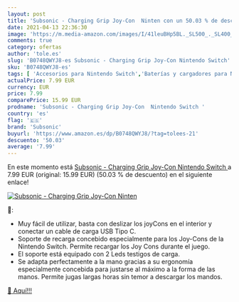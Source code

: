 ```yaml
---
layout: post
title: 'Subsonic - Charging Grip Joy-Con  Ninten con un 50.03 % de descuento'
date: 2021-04-13 22:36:30
image: 'https://m.media-amazon.com/images/I/41leuBHp5BL._SL500_._SL400_.jpg'
comments: true
category: ofertas
author: 'tole.es'
slug: 'B0748QWYJ8-es Subsonic - Charging Grip Joy-Con Nintendo Switch'
sku: 'B0748QWYJ8-es'
tags: [ 'Accesorios para Nintendo Switch','Baterías y cargadores para Nintendo Switch','Cargadores para Nintendo Switch','Hardware y juegos para Nintendo Switch','Videojuegos','nintendo','subsonic', ]
actualPrice: 7.99 EUR
currency: EUR
price: 7.99
comparePrice: 15.99 EUR
prodname: 'Subsonic - Charging Grip Joy-Con  Nintendo Switch '
country: 'es'
flag: '🇪🇸'
brand: 'Subsonic'
buyurl: 'https://www.amazon.es/dp/B0748QWYJ8/?tag=tolees-21'
descuento: '50.03'
average: '7.99'
---
```


En este momento está [Subsonic - Charging Grip Joy-Con  Nintendo Switch ](https://www.amazon.es/dp/B0748QWYJ8/?tag=tolees-21) a 7.99 EUR (original: 15.99 EUR) (50.03 %  de descuento) en el siguiente enlace!

[![Subsonic - Charging Grip Joy-Con  Ninten](https://m.media-amazon.com/images/I/41leuBHp5BL._SL500_._SL400_.jpg)](https://www.amazon.es/dp/B0748QWYJ8/?tag=tolees-21)

🔎:

- Muy fácil de utilizar, basta con deslizar los joyCons en el interior y conectar un cable de carga USB Tipo C.
- Soporte de recarga concebido especialmente para los Joy-Cons de la Nintendo Switch. Permite recargar los Joy Cons durante el juego.
- El soporte está equipado con 2 Leds testigos de carga.
- Se adapta perfectamente a la mano gracias a su ergonomía especialmente concebida para justarse al máximo a la forma de las manos. Permite jugas largas horas sin temor a descargar los mandos.

[🛒 Aquí!!!](https://www.amazon.es/dp/B0748QWYJ8/?tag=tolees-21)
